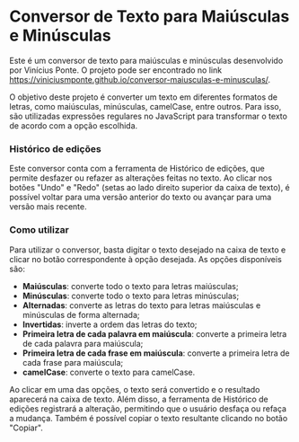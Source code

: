 # Conversor de Texto para Maiúsculas e Minúsculas

Este é um conversor de texto para maiúsculas e minúsculas desenvolvido por Vinícius Ponte. O projeto pode ser encontrado no link https://viniciusmponte.github.io/conversor-maiusculas-e-minusculas/.

O objetivo deste projeto é converter um texto em diferentes formatos de letras, como maiúsculas, minúsculas, camelCase, entre outros. Para isso, são utilizadas expressões regulares no JavaScript para transformar o texto de acordo com a opção escolhida.

### Histórico de edições

Este conversor conta com a ferramenta de Histórico de edições, que permite desfazer ou refazer as alterações feitas no texto. Ao clicar nos botões "Undo" e "Redo" (setas ao lado direito superior da caixa de texto), é possível voltar para uma versão anterior do texto ou avançar para uma versão mais recente.

### Como utilizar

Para utilizar o conversor, basta digitar o texto desejado na caixa de texto e clicar no botão correspondente à opção desejada. As opções disponíveis são:

- **Maiúsculas**: converte todo o texto para letras maiúsculas;
- **Minúsculas**: converte todo o texto para letras minúsculas;
- **Alternadas**: converte as letras do texto para letras maiúsculas e minúsculas de forma alternada;
- **Invertidas**: inverte a ordem das letras do texto;
- **Primeira letra de cada palavra em maiúscula**: converte a primeira letra de cada palavra para maiúscula;
- **Primeira letra de cada frase em maiúscula**: converte a primeira letra de cada frase para maiúscula;
- **camelCase**: converte o texto para camelCase.

Ao clicar em uma das opções, o texto será convertido e o resultado aparecerá na caixa de texto. Além disso, a ferramenta de Histórico de edições registrará a alteração, permitindo que o usuário desfaça ou refaça a mudança. Também é possível copiar o texto resultante clicando no botão "Copiar".
